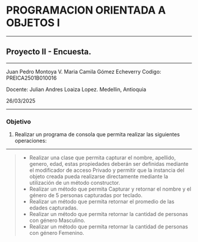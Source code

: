 # PROGRAMACION ORIENTADA A OBJETOS I
________
## Proyecto II - Encuesta.
________
Juan Pedro Montoya V.
Maria Camila Gómez Echeverry
Codigo: PREICA2501B010016

Docente: Julian Andres Loaiza Lopez.
Medellin, Antioquia

26/03/2025
________
### Objetivo
1) Realizar un programa de consola que permita realizar las siguientes operaciones:
___
> - Realizar una clase que permita capturar el nombre, apellido, genero, edad, estas propiedades deberán ser definidas mediante el modificador de acceso Privado y permitir que la instancia del objeto creada pueda realizarse directamente mediante la utilización de un método constructor.
> - Realizar un método que permita Capturar y retornar el nombre y el género de 5 personas capturadas por teclado.
> - Realizar un método que permita retornar el promedio de las edades capturadas.
> - Realizar un método que permita retornar la cantidad de personas con género Masculino.
> - Realizar un método que permita retornar la cantidad de personas con género Femenino.